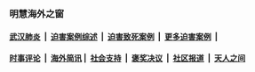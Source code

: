 
### 明慧海外之窗

####  [武汉肺炎](indexes/365.md?t=06180701) &nbsp;|&nbsp;  [迫害案例综述](indexes/328.md?t=06180701) &nbsp;|&nbsp; [迫害致死案例](indexes/277.md?t=06180701)  &nbsp;|&nbsp; [更多迫害案例](indexes/81.md?t=06180701)  &nbsp;|&nbsp; 
####  [时事评论](indexes/19.md?t=06180701) &nbsp;|&nbsp; [海外简讯](indexes/245.md?t=06180701)&nbsp;|&nbsp;  [社会支持](indexes/140.md?t=06180701) &nbsp;|&nbsp; [褒奖决议](indexes/282.md?t=06180701) &nbsp;|&nbsp; [社区报道](indexes/91.md?t=06180701)  &nbsp;|&nbsp; [天人之间](indexes/78.md?t=06180701) 

